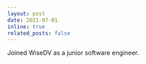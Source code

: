```yaml
---
layout: post
date: 2021-07-01
inline: true
related_posts: false
---
```


Joined WiseDV as a junior software engineer. 
